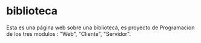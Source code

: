 # biblioteca
Esta es una página web sobre una biblioteca, es proyecto de Programacion  de los tres modulos : "Web", "Cliente", "Servidor".
